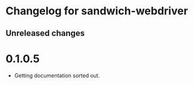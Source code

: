 # Changelog for sandwich-webdriver

## Unreleased changes

# 0.1.0.5

* Getting documentation sorted out.
